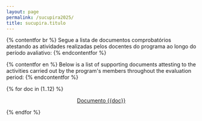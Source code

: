 ```yaml
---
layout: page
permalink: /sucupira2025/
title: sucupira.titulo
---
```


{% contentfor br %}
Segue a lista de documentos comprobatórios atestando as atividades realizadas pelos docentes do programa ao longo do período avaliativo:
{% endcontentfor %}

{% contentfor en %}
Below is a list of supporting documents attesting to the activities carried out by the program's members throughout the evaluation period:
{% endcontentfor %}

<div id="treatments" class="treatments">
    <div class="container-fluid">
        <div class="row">
            {% for doc in (1..12) %}
                <div class="col-sm-6 col-md-4" >
                    <div class="icon-box" style="text-align: center;">
                        <p><a class="btn btn-lg btn-primary my-1" href="/assets/DOCS_FISICOS/Doc{{doc}}.pdf" target="_blank">Documento {{doc}}</a></p>
                    </div>
                </div>
            {% endfor %}
        </div>
    </div>
</div>
